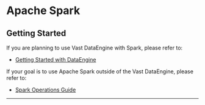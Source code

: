 # Apache Spark

## Getting Started

If you are planning to use Vast DataEngine with Spark, please refer to:

-  [Getting Started with DataEngine](../../vast_dataengine/getting_started.md)

If your goal is to use Apache Spark outside of the Vast DataEngine, please refer to:

- [Spark Operations Guide](../spark/operations_guide.md)

---


